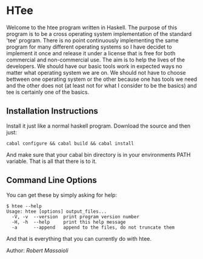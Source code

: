 HTee
====

Welcome to the htee program written in Haskell. The purpose of this program is to be a cross
operating system implementation of the standard 'tee' program. There is no point continuously
implementing the same program for many different operating systems so I have decidet to implement it
once and release it under a license that is free for both commercial and non-commercial use. The aim
is to help the lives of the developers. We should have our basic tools work in expected ways no
matter what operating system we are on. We should not have to choose bettween one operating system
or the other because one has tools we need and the other does not (at least not for what I consider
to be the basics) and tee is certainly one of the basics.

Installation Instructions
-------------------------

Install it just like a normal haskell program. Download the source and then just:

    cabal configure && cabal build && cabal install

And make sure that your cabal bin directory is in your environments PATH variable. That is all that
there is to it.

Command Line Options
--------------------

You can get these by simply asking for help:

    $ htee --help
    Usage: htee [options] output_files...
      -V, -v  --version  print program version number
      -H, -h  --help     print this help message
      -a      --append   append to the files, do not truncate them

And that is everything that you can currently do with htee.

Author: _Robert Massaioli_

